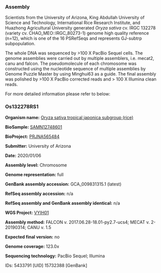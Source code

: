 ### Assembly
Scientists from the University of Arizona, King Abdullah University of Science and Technology, International Rice Research Institute, and Huazhong Agricultural University generated *Oryza sativa* cv. IRGC 132278 (variety cv. CHAO_MEO::IRGC_80273-1) genome high quality reference (n=12), which is one of the 16 PSRefSeqs and represents GJ-subtrp subpopulation.

The whole DNA was sequenced by >100 X PacBio Sequel cells. The genome assemblies were carried out by multiple assemblers, i.e. mecat2, canu and falcon. The pseudomolecule of each chromosome was constructed using the nucleotide sequence of multiple assemblies by Genome Puzzle Master by using Minghui63 as a guide. The final assembly was polished by >100 X PacBio corrected reads and > 100 X Illumina clean reads.

For more detailed information please refer to below:

### Os132278RS1
**Organism name:** <ins>Oryza sativa tropical japonica subgroup (rice)</ins>

**BioSample:** <ins>SAMN12748601</ins>

**BioProject:** <ins>PRJNA565484</ins>

**Submitter:** University of Arizona

**Date:** 2020/01/06

**Assembly level:** Chromosome

**Genome representation:** full

**GenBank assembly accession:** GCA_009831315.1 (latest)

**RefSeq assembly accession:** n/a

**RefSeq assembly and GenBank assembly identical:** n/a

**WGS Project:** <ins>VYIH01</ins>

**Assembly method:** FALCON v. 2017.06.28-18.01-py2.7-ucs4; MECAT v. 2-20190314; CANU v. 1.5

**Expected final version:** no

**Genome coverage:** 123.0x

**Sequencing technology:** PacBio Sequel; Illumina

IDs: 5433791 [UID] 15732388 [GenBank]
